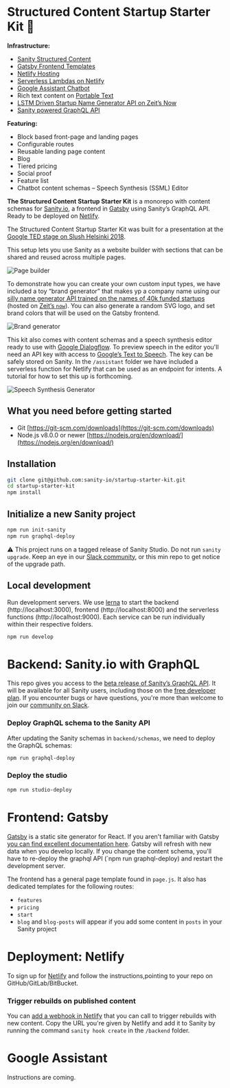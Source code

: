 # Structured Content Startup Starter Kit 🚀

**Infrastructure:**

- [Sanity Structured Content](https://www.sanity.io)
- [Gatsby Frontend Templates](https://gatsbyjs.org)
- [Netlify Hosting](https://netlify.com)
- [Serverless Lambdas on Netlify](https://www.netlify.com/docs/functions/)
- [Google Assistant Chatbot](https://dialogflow.com)
- Rich text content on [Portable Text](https://www.portabletext.org)
- [LSTM Driven Startup Name Generator API on Zeit’s Now](https://zeit.co/now)
- [Sanity powered GraphQL API](https://www.sanity.io/help/graphql-beta)

**Featuring:**

- Block based front-page and landing pages
- Configurable routes
- Reusable landing page content
- Blog 
- Tiered pricing
- Social proof
- Feature list
- Chatbot content schemas
– Speech Synthesis (SSML) Editor


**The Structured Content Startup Starter Kit** is a monorepo with content schemas for [Sanity.io](https://sanity.io), a frontend in [Gatsby](https://gatsbyjs.com) using Sanity’s GraphQL API. Ready to be deployed on [Netlify](https://netlify.com).

The Structured Content Startup Starter Kit was built for a presentation at the [Google TED stage on Slush Helsinki 2018](https://events.withgoogle.com/google-at-slush-2018/speakers/#content).

This setup lets you use Sanity as a website builder with sections that can be shared and reused across multiple pages.

![Page builder](https://cdn.sanity.io/images/3do82whm/production/5cf34a82f25357642866cd0a1dfaaee05f0a9e47-2040x1846.png)

To demonstrate how you can create your own custom input types, we have included a toy “brand generator” that makes yp a company name using our [silly name generator API trained on the names of 40k funded startups](https://startup-name.now.sh/api/v1/names/random) (hosted on [Zeit’s `now`](https://zeit.co/now)). You can also generate a random SVG logo, and set brand colors that will be used on the Gatsby frontend.

![Brand generator](https://cdn.sanity.io/images/3do82whm/production/81ac4bc3d08ac6ea0bfe5aad24837fcc650fbf04-2038x1844.png)

This kit also comes with content schemas and a speech synthesis editor ready to use with [Google Dialogflow](https://dialogflow.com). To preview speech in the editor you'll need an API key with access to [Google’s Text to Speech](https://cloud.google.com/text-to-speech/). The key can be safely stored on Sanity. In the `/assistant` folder we have included a serverless function for Netlify that can be used as an endpoint for intents. A tutorial for how to set this up is forthcoming.

![Speech Synthesis Generator](https://cdn.sanity.io/images/3do82whm/production/b22242bf959838bb3fe28ed721a1a560e407b9a7-2040x1846.png)

## What you need before getting started

- Git [https://git-scm.com/downloads](https://git-scm.com/downloads)
- Node.js v8.0.0 or newer [https://nodejs.org/en/download/](https://nodejs.org/en/download/)

## Installation

```sh
git clone git@github.com:sanity-io/startup-starter-kit.git
cd startup-starter-kit
npm install
```

## Initialize a new Sanity project

```sh
npm run init-sanity
npm run graphql-deploy
```

:warning: This project runs on a tagged release of Sanity Studio. Do not run `sanity upgrade`. Keep an eye in our [Slack community](https://slack.sanity.io), or this min repo to get notice of the upgrade path. 

## Local development

Run development servers. We use [lerna](https://github.com/lerna/lerna) to start the backend (http://localhost:3000), frontend (http://localhost:8000) and the serverless functions (http://localhost:9000). Each service can be run individually within their respective folders.

```sh
npm run develop
```

# Backend: Sanity.io with GraphQL

This repo gives you access to the [beta release of Sanity’s GraphQL API](https://www.sanity.io/help/graphql-beta). It will be available for all Sanity users, including those on the [free developer plan](https://www.sanity.io/pricing/dev-2018-08-21). If you encounter bugs or have questions, you're more than welcome to join our [community on Slack](https://slack.sanity.io).

### Deploy GraphQL schema to the Sanity API

After updating the Sanity schemas in `backend/schemas`, we need to deploy the GraphQL schemas:

```sh
npm run graphql-deploy
```

### Deploy the studio

```sh
npm run studio-deploy
```

# Frontend: Gatsby

[Gatsby](https://gatsbyjs.org) is a static site generator for React. If you aren't familiar with Gatsby [you can find excellent documentation here](https://www.gatsbyjs.org/docs/). Gatsby will refresh with new data when you develop locally. If you change the content schema, you'll have to re-deploy the graphql API (`npm run graphql-deploy) and restart the development server.

The frontend has a general page template found in `page.js`. It also has dedicated templates for the following routes:

- `features`
- `pricing`
- `start`
- `blog` and `blog-posts` will appear if you add some content in `posts` in your Sanity project

# Deployment: Netlify
To sign up for [Netlify](https://netlify.com) and follow the instructions,pointing to your repo on GitHub/GitLab/BitBucket.

### Trigger rebuilds on published content

You can [add a webhook in Netlify](https://www.netlify.com/docs/webhooks/) that you can call to trigger rebuilds with new content. Copy the URL you're given by Netlify and add it to Sanity by running the command `sanity hook create` in the `/backend` folder.

# Google Assistant

Instructions are coming.
